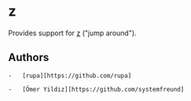 z
=

Provides support for [z][1] ("jump around").

Authors
-------

    -   [rupa][https://github.com/rupa]

    -   [Ömer Yildiz][https://github.com/systemfreund]

[1]: https://github.com/rupa/z

